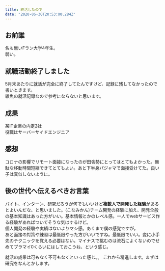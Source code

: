 ```yaml
---
title: 終活したので
date: "2020-06-30T20:53:00.284Z"
---
```


## お前誰
名も無いFラン大学4年生。  
弱い。

## 就職活動終了しました
5月末あたりに就活が完全に終了してたんですけど、記録に残してなかったので書いときます。  
雑魚の就活記録なので参考にならないと思います。

## 成果
某IT企業の内定2社  
役職はサーバーサイドエンジニア

## 感想
コロナの影響でリモート面接になったのが田舎勢にとってはとてもよかった。無駄な移動時間短縮できてとてもよい。あと下半身パジャマで面接受けてた。良い子は真似しないように。

## 後の世代へ伝えるべきお言葉
バイト、インターン、研究だろうが何でもいいけど**複数人で開発した経験**があるとよいんだな、と思いました。(こなみかん)チーム開発の経験に加え、開発全般の基本知識はあった方がいい。基本情報とかのレベル感。一人でwebサービス作る経験があればついてそうな気はするけど。  
個人開発の経験や実績はないよりマシ感。あくまで僕の感覚ですが。  
あと面接の対策や練習は最低限やった方がいいですね。最低限でいい。変に小手先のテクニックを覚える必要はない。マイナスで挑むのは流石によくないのでせめてプラマイ0くらいにはしておこうね、という感じ。


就活の成果は可もなく不可もなくといった感じ。。 これから精進します。まずは研究をなんとかします。